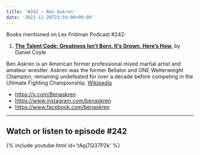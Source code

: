 ```yaml
---
title: '#242 – Ben Askren'
date: '2021-11-20T23:59:00+00:00'
---
```


Books mentioned on Lex Fridman Podcast #242:

1. <b><a href="https://amzn.to/43nKkLm" target="_blank" rel="sponsored noopener noreferrer">The Talent Code: Greatness Isn’t Born. It’s Grown. Here’s How.</a></b> by Daniel Coyle

<!--more-->

Ben Askren is an American former professional mixed martial artist and amateur wrestler. Askren was the former Bellator and ONE Welterweight Champion, remaining undefeated for over a decade before competing in the Ultimate Fighting Championship. <a href="https://en.wikipedia.org/wiki/Ben_Askren" target="_blank">Wikipedia</a>

- <a href="https://x.com/Benaskren" target="_blank">https://x.com/Benaskren</a>
- <a href="https://www.instagram.com/benaskren" target="_blank">https://www.instagram.com/benaskren</a>
- <a href="https://www.facebook.com/benaskren" target="_blank">https://www.facebook.com/benaskren</a>

- - - - - -

## Watch or listen to episode #242

{% include youtube.html id='tApj7Q37P2k' %}
